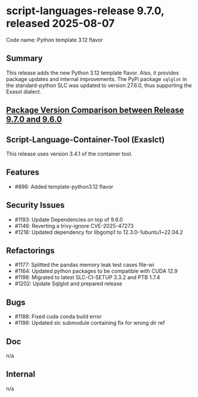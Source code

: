 # script-languages-release 9.7.0, released 2025-08-07

Code name: Python template 3.12 flavor

## Summary

This release adds the new Python 3.12 template flavor. Also, it provides package updates and internal improvements.
The PyPi package `sqlglot` in the standard-python SLC was updated to version 27.6.0, thus supporting the Exasol dialect.

## [Package Version Comparison between Release 9.7.0 and 9.6.0](package_diffs/9.7.0/README.md)

## Script-Language-Container-Tool (Exaslct)

This release uses version 3.4.1 of the container tool.

## Features

 - #896: Added template-python3.12 flavor

## Security Issues

 - #1193: Update Dependencies on top of 9.6.0
 - #1146: Reverting a trivy-ignore CVE-2025-47273
 - #1218: Updated dependency for libgomp1 to 12.3.0-1ubuntu1~22.04.2

## Refactorings

 - #1177: Splitted the pandas memory leak test cases file-wi
 - #1164: Updated python packages to be compatible with CUDA 12.9
 - #1198: Migrated to latest SLC-CI-SETUP 3.3.2 and PTB 1.7.4
 - #1202: Update Sqlglot and prepared release

## Bugs

 - #1188: Fixed cuda conda build error
 - #1196: Updated slc submodule containing fix for wrong dir ref

## Doc

n/a

## Internal

 n/a
